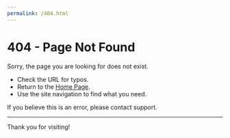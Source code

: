 ```yaml
---
permalink: /404.html
---
```


# 404 - Page Not Found

Sorry, the page you are looking for does not exist.

- Check the URL for typos.
- Return to the [Home Page](/).
- Use the site navigation to find what you need.

If you believe this is an error, please contact support.

---

Thank you for visiting!
